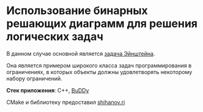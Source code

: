 # Использование бинарных решающих диаграмм для решения логических задач 
В данном случае основной является [задача Эйнштейна](https://web.stanford.edu/~laurik/fsmbook/examples/Einstein%27sPuzzle.html).

Она является примером широкого класса задач программирования в ограничениях, в которых объекты должны удовлетворять некоторому набору ограничений.

**Стек приложения**: C++, [BuDDy](https://buddy.sourceforge.net/manual/main.html)

CMake и библиотеку предоставил [shihanov.ri](https://gitlab.com/shihanov.ri)
